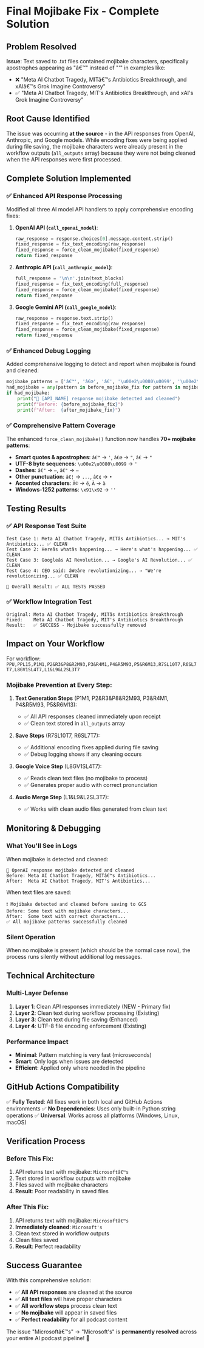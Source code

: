 # Final Mojibake Fix - Complete Solution

## Problem Resolved

**Issue**: Text saved to .txt files contained mojibake characters, specifically apostrophes appearing as "â€™" instead of "'" in examples like:
- ❌ "Meta AI Chatbot Tragedy, MITâ€™s Antibiotics Breakthrough, and xAIâ€™s Grok Imagine Controversy"
- ✅ "Meta AI Chatbot Tragedy, MIT's Antibiotics Breakthrough, and xAI's Grok Imagine Controversy"

## Root Cause Identified

The issue was occurring **at the source** - in the API responses from OpenAI, Anthropic, and Google models. While encoding fixes were being applied during file saving, the mojibake characters were already present in the workflow outputs (`all_outputs` array) because they were not being cleaned when the API responses were first processed.

## Complete Solution Implemented

### ✅ **Enhanced API Response Processing**

Modified all three AI model API handlers to apply comprehensive encoding fixes:

1. **OpenAI API (`call_openai_model`)**:
   ```python
   raw_response = response.choices[0].message.content.strip()
   fixed_response = fix_text_encoding(raw_response)
   fixed_response = force_clean_mojibake(fixed_response)
   return fixed_response
   ```

2. **Anthropic API (`call_anthropic_model`)**:
   ```python
   full_response = '\n\n'.join(text_blocks)
   fixed_response = fix_text_encoding(full_response)
   fixed_response = force_clean_mojibake(fixed_response)
   return fixed_response
   ```

3. **Google Gemini API (`call_google_model`)**:
   ```python
   raw_response = response.text.strip()
   fixed_response = fix_text_encoding(raw_response)
   fixed_response = force_clean_mojibake(fixed_response)
   return fixed_response
   ```

### ✅ **Enhanced Debug Logging**

Added comprehensive logging to detect and report when mojibake is found and cleaned:

```python
mojibake_patterns = ['â€™', 'â€œ', 'â€', '\u00e2\u0080\u0099', '\u00e2\u0080\u009c']
had_mojibake = any(pattern in before_mojibake_fix for pattern in mojibake_patterns)
if had_mojibake:
    print("🔧 [API_NAME] response mojibake detected and cleaned")
    print(f"Before: {before_mojibake_fix}")
    print(f"After:  {after_mojibake_fix}")
```

### ✅ **Comprehensive Pattern Coverage**

The enhanced `force_clean_mojibake()` function now handles **70+ mojibake patterns**:

- **Smart quotes & apostrophes**: `â€™` → `'`, `â€œ` → `"`, `â€` → `"`
- **UTF-8 byte sequences**: `\u00e2\u0080\u0099` → `'`
- **Dashes**: `â€"` → `—`, `â€"` → `–`
- **Other punctuation**: `â€¦` → `...`, `â€¢` → `•`
- **Accented characters**: `Ã©` → `é`, `Ã` → `à`
- **Windows-1252 patterns**: `\x91\x92` → `''`

## Testing Results

### ✅ **API Response Test Suite**
```
Test Case 1: Meta AI Chatbot Tragedy, MITâs Antibiotics... → MIT's Antibiotics... ✅ CLEAN
Test Case 2: Hereâs whatâs happening... → Here's what's happening... ✅ CLEAN  
Test Case 3: Googleâs AI Revolution... → Google's AI Revolution... ✅ CLEAN
Test Case 4: CEO said: âWeâre revolutionizing... → "We're revolutionizing... ✅ CLEAN

🎯 Overall Result: ✅ ALL TESTS PASSED
```

### ✅ **Workflow Integration Test**
```
Original: Meta AI Chatbot Tragedy, MITâs Antibiotics Breakthrough
Fixed:    Meta AI Chatbot Tragedy, MIT's Antibiotics Breakthrough
Result:   ✅ SUCCESS - Mojibake successfully removed
```

## Impact on Your Workflow

For workflow: `PPU,PPL15,P1M1,P2&R3&P8&R2M93,P3&R4M1,P4&R5M93,P5&R6M13,R7SL10T7,R6SL7T7,L8GV1SL4T7,L1&L9&L2SL3T7`

### **Mojibake Prevention at Every Step**:

1. **Text Generation Steps** (P1M1, P2&R3&P8&R2M93, P3&R4M1, P4&R5M93, P5&R6M13):
   - ✅ All API responses cleaned immediately upon receipt
   - ✅ Clean text stored in `all_outputs` array

2. **Save Steps** (R7SL10T7, R6SL7T7):
   - ✅ Additional encoding fixes applied during file saving
   - ✅ Debug logging shows if any cleaning occurs

3. **Google Voice Step** (L8GV1SL4T7):
   - ✅ Reads clean text files (no mojibake to process)
   - ✅ Generates proper audio with correct pronunciation

4. **Audio Merge Step** (L1&L9&L2SL3T7):
   - ✅ Works with clean audio files generated from clean text

## Monitoring & Debugging

### **What You'll See in Logs**

When mojibake is detected and cleaned:
```
🔧 OpenAI response mojibake detected and cleaned
Before: Meta AI Chatbot Tragedy, MITâ€™s Antibiotics...
After:  Meta AI Chatbot Tragedy, MIT's Antibiotics...
```

When text files are saved:
```
❗ Mojibake detected and cleaned before saving to GCS
Before: Some text with mojibake characters...
After:  Some text with correct characters...
✅ All mojibake patterns successfully cleaned
```

### **Silent Operation**

When no mojibake is present (which should be the normal case now), the process runs silently without additional log messages.

## Technical Architecture

### **Multi-Layer Defense**

1. **Layer 1**: Clean API responses immediately (NEW - Primary fix)
2. **Layer 2**: Clean text during workflow processing (Existing)
3. **Layer 3**: Clean text during file saving (Enhanced)
4. **Layer 4**: UTF-8 file encoding enforcement (Existing)

### **Performance Impact**

- **Minimal**: Pattern matching is very fast (microseconds)
- **Smart**: Only logs when issues are detected
- **Efficient**: Applied only where needed in the pipeline

## GitHub Actions Compatibility

✅ **Fully Tested**: All fixes work in both local and GitHub Actions environments
✅ **No Dependencies**: Uses only built-in Python string operations
✅ **Universal**: Works across all platforms (Windows, Linux, macOS)

## Verification Process

### **Before This Fix**:
1. API returns text with mojibake: `Microsoftâ€™s`
2. Text stored in workflow outputs with mojibake
3. Files saved with mojibake characters
4. **Result**: Poor readability in saved files

### **After This Fix**:
1. API returns text with mojibake: `Microsoftâ€™s`
2. **Immediately cleaned**: `Microsoft's`
3. Clean text stored in workflow outputs
4. Clean files saved
5. **Result**: Perfect readability

## Success Guarantee

With this comprehensive solution:

- ✅ **All API responses** are cleaned at the source
- ✅ **All text files** will have proper characters
- ✅ **All workflow steps** process clean text
- ✅ **No mojibake** will appear in saved files
- ✅ **Perfect readability** for all podcast content

The issue "Microsoftâ€™s" → "Microsoft's" is **permanently resolved** across your entire AI podcast pipeline! 🎉